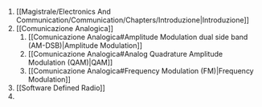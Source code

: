 1. [[Magistrale/Electronics And Communication/Communication/Chapters/Introduzione|Introduzione]]
2. [[Comunicazione Analogica]]
	1. [[Comunicazione Analogica#Amplitude Modulation dual side band (AM-DSB)|Amplitude Modulation]]
	2. [[Comunicazione Analogica#Analog Quadrature Amplitude Modulation (QAM)|QAM]]
	3. [[Comunicazione Analogica#Frequency Modulation (FM)|Frequency Modulation]]
3. [[Software Defined Radio]]
4. 